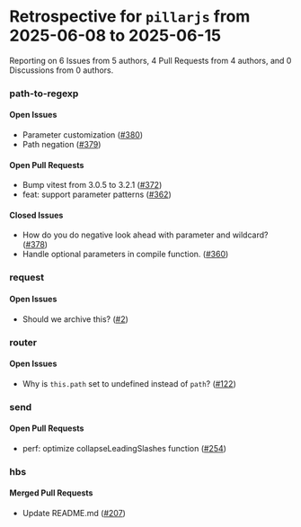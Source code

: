 # Retrospective for `pillarjs` from 2025-06-08 to 2025-06-15

Reporting on 6 Issues from 5 authors, 4 Pull Requests from 4 authors, and 0 Discussions from 0 authors.


### path-to-regexp

#### Open Issues

- Parameter customization ([#380](https://github.com/pillarjs/path-to-regexp/issues/380))
- Path negation ([#379](https://github.com/pillarjs/path-to-regexp/issues/379))

#### Open Pull Requests

- Bump vitest from 3.0.5 to 3.2.1 ([#372](https://github.com/pillarjs/path-to-regexp/pull/372))
- feat: support parameter patterns ([#362](https://github.com/pillarjs/path-to-regexp/pull/362))

#### Closed Issues

- How do you do negative look ahead with parameter and wildcard? ([#378](https://github.com/pillarjs/path-to-regexp/issues/378))
- Handle optional parameters in compile function. ([#360](https://github.com/pillarjs/path-to-regexp/issues/360))

### request

#### Open Issues

- Should we archive this? ([#2](https://github.com/pillarjs/request/issues/2))

### router

#### Open Issues

- Why is `this.path` set to undefined instead of `path`? ([#122](https://github.com/pillarjs/router/issues/122))

### send

#### Open Pull Requests

- perf: optimize collapseLeadingSlashes function ([#254](https://github.com/pillarjs/send/pull/254))

### hbs

#### Merged Pull Requests

- Update README.md ([#207](https://github.com/pillarjs/hbs/pull/207))